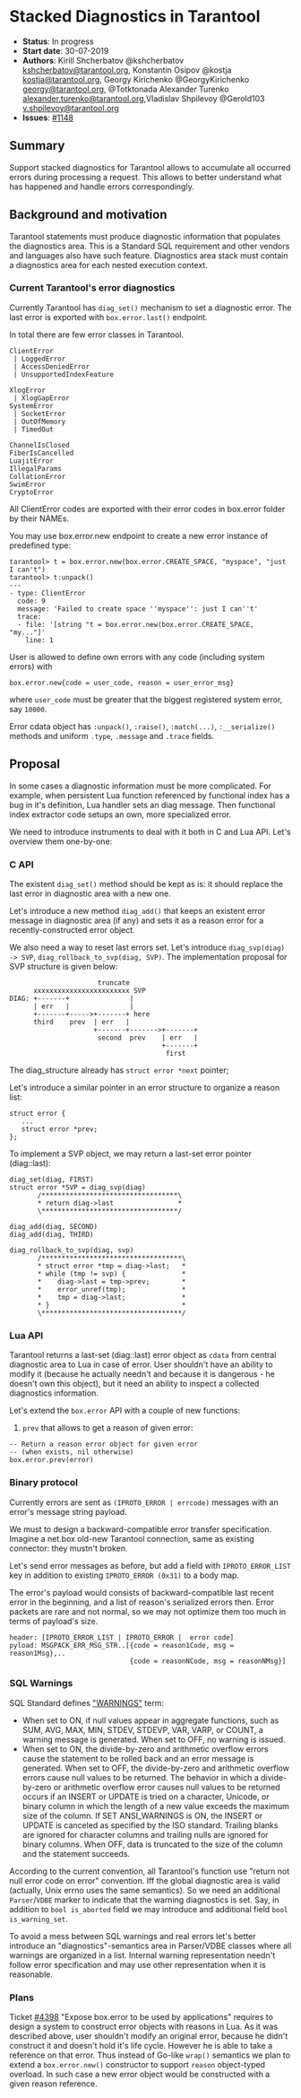 # Stacked Diagnostics in Tarantool

* **Status**: In progress
* **Start date**: 30-07-2019
* **Authors**: Kirill Shcherbatov @kshcherbatov kshcherbatov@tarantool.org, Konstantin Osipov @kostja kostja@tarantool.org, Georgy Kirichenko @GeorgyKirichenko georgy@tarantool.org, @Totktonada Alexander Turenko alexander.turenko@tarantool.org,Vladislav Shpilevoy @Gerold103 v.shpilevoy@tarantool.org
* **Issues**: [#1148](https://github.com/tarantool/<repository\>/issues/1148)

## Summary
Support stacked diagnostics for Tarantool allows to accumulate all occurred errors during processing a request. This allows to better understand what has happened and handle errors
correspondingly.

## Background and motivation

Tarantool statements must produce diagnostic information that populates the diagnostics area. This is a Standard SQL requirement and other vendors and languages also have such feature.
Diagnostics area stack must contain a diagnostics area for each nested execution context.

### Current Tarantool's error diagnostics
Currently Tarantool has `diag_set()` mechanism to set a diagnostic error.
The last error is exported with `box.error.last()` endpoint.

In total there are few error classes in Tarantool.
```
ClientError
 | LoggedError
 | AccessDeniedError
 | UnsupportedIndexFeature

XlogError
 | XlogGapError
SystemError
 | SocketError
 | OutOfMemory
 | TimedOut

ChannelIsClosed
FiberIsCancelled
LuajitError
IllegalParams
CollationError
SwimError
CryptoError
```

All ClientError codes are exported with their error codes in box.error folder by their NAMEs.

You may use box.error.new endpoint to create a new error instance of predefined type:
```
tarantool> t = box.error.new(box.error.CREATE_SPACE, "myspace", "just I can't")
tarantool> t:unpack()
---
- type: ClientError
  code: 9
  message: 'Failed to create space ''myspace'': just I can''t'
  trace:
  - file: '[string "t = box.error.new(box.error.CREATE_SPACE, "my..."]'
    line: 1
```

User is allowed to define own errors with any code (including system errors) with
```
box.error.new{code = user_code, reason = user_error_msg}
```
where `user_code` must be greater that the biggest registered system error, say `10000`.

Error cdata object has `:unpack()`, `:raise()`, `:match(...)`, `:__serialize()` methods and uniform `.type`, `.message` and `.trace` fields.


## Proposal
In some cases a diagnostic information must be more complicated.
For example, when persistent Lua function referenced by functional index has a bug in it's definition, Lua handler sets an diag message. Then functional index extractor code setups an own, more specialized error.

We need to introduce instruments to deal with it both in C and Lua API. Let's overview them one-by-one:

### C API
The existent `diag_set()` method should be kept as is: it should replace the last error in diagnostic area with a new one.

Let's introduce a new method `diag_add()` that keeps an existent error message in diagnostic area (if any) and sets it as a reason error for a recently-constructed error object.

We also need a way to reset last errors set. Let's introduce `diag_svp(diag) -> SVP`,
`diag_rollback_to_svp(diag, SVP)`. The implementation proposal for SVP structure is given below:

```
                      truncate
      xxxxxxxxxxxxxxxxxxxxxxxx SVP
DIAG: +-------+               |
      | err   |               |
      +-------+----->+-------+ here
      third    prev  | err   |
                     +-------+------->+-------+
                      second  prev    | err   |
                                      +-------+
                                       first
```

The diag_structure already has `struct error *next` pointer;

Let's introduce a similar pointer in an error structure to organize a reason list:
```
struct error {
   ...
   struct error *prev;
};
```

To implement a SVP object, we may return a last-set error pointer (diag::last):
```
diag_set(diag, FIRST)
struct error *SVP = diag_svp(diag)
       /**********************************\
       * return diag->last                *
       \**********************************/

diag_add(diag, SECOND)
diag_add(diag, THIRD)

diag_rollback_to_svp(diag, svp)
       /***********************************\
       * struct error *tmp = diag->last;   *
       * while (tmp != svp) {              *
       *    diag->last = tmp->prev;        *
       *    error_unref(tmp);              *
       *    tmp = diag->last;              *
       * }                                 *
       \***********************************/
```

### Lua API
Tarantool returns a last-set (diag::last) error object as `cdata` from central diagnostic
area to Lua in case of error. User shouldn't have an ability to modify it
(because he actually needn't and because it is dangerous - he doesn't own this object),
but it need an ability to inspect a collected diagnostics information.

Let's extend the `box.error` API with a couple of new functions:
1) `prev` that allows to get a reason of given error:

```
-- Return a reason error object for given error
-- (when exists, nil otherwise)
box.error.prev(error)
```
### Binary protocol
Currently errors are sent as `(IPROTO_ERROR | errcode)` messages with an error's message string payload.

We must to design a backward-compatible error transfer specification. Imagine a net.box old-new Tarantool connection, same as existing connector: they mustn't broken.

Let's send error messages as before, but add a field with `IPROTO_ERROR_LIST` key in addition to existing `IPROTO_ERROR (0x31)` to a body map.

The error's payload would consists of backward-compatible last recent error in the beginning, and a list of reason's serialized errors then. Error packets are rare and not normal, so we may not optimize them too much in terms of payload's size.

```
header: [IPROTO_ERROR_LIST | IPROTO_ERROR |  error code]
pyload: MSGPACK_ERR_MSG_STR..[{code = reason1Code, msg = reason1Msg},..
                              {code = reasonNCode, msg = reasonNMsg}]
```

### SQL Warnings
SQL Standard defines ["WARNINGS"](https://docs.microsoft.com/en-us/sql/t-sql/statements/set-ansi-warnings-transact-sql?view=sql-server-2017) term:
- When set to ON, if null values appear in aggregate functions, such as SUM, AVG, MAX, MIN, STDEV, STDEVP, VAR, VARP, or COUNT, a warning message is generated. When set to OFF, no warning is issued.
- When set to ON, the divide-by-zero and arithmetic overflow errors cause the statement to be rolled back and an error message is generated. When set to OFF, the divide-by-zero and arithmetic overflow errors cause null values to be returned. The behavior in which a divide-by-zero or arithmetic overflow error causes null values to be returned occurs if an INSERT or UPDATE is tried on a character, Unicode, or binary column in which the length of a new value exceeds the maximum size of the column. If SET ANSI_WARNINGS is ON, the INSERT or UPDATE is canceled as specified by the ISO standard. Trailing blanks are ignored for character columns and trailing nulls are ignored for binary columns. When OFF, data is truncated to the size of the column and the statement succeeds.

According to the current convention, all Tarantool's function use "return not null error code on error" convention. Iff the global diagnostic area is valid (actually, Unix errno uses the same semantics). So we need an additional `Parser`/`VDBE` marker to indicate that the warning diagnostics
is set. Say, in addition to `bool is_aborted` field we may introduce and additional field `bool is_warning_set`.

To avoid a mess between SQL warnings and real errors let's better introduce an
"diagnostics"-semantics area in Parser/VDBE classes where all warnings are
organized in a list. Internal warning representation needn't follow error
specification and may use other representation when it is reasonable.

### Plans
Ticket [#4398](https://github.com/tarantool/tarantool/issues/4398) "Expose box.error to be used by applications" requires to design a system to construct error objects with reasons in Lua.
As it was described above, user shouldn't modify an original error, because he didn't construct it
and doesn't hold it's life cycle. However he is able to take a reference on that error. Thus instead of
Go-like `wrap()` semantics we plan to extend a `box.error.new()` constructor to
support `reason` object-typed overload. In such case a new error object would be constructed with
 a given reason reference.
